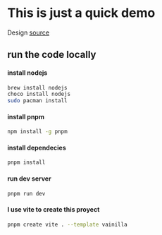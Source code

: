 # This is just a quick demo

Design [source](https://www.frontendmentor.io/challenges/interactive-rating-component-koxpeBUmI)

## run the code locally

#### install nodejs

```bash
brew install nodejs
choco install nodejs
sudo pacman install
```

#### install pnpm

```bash
npm install -g pnpm
```

#### install dependecies

```bash
pnpm install
```

#### run dev server

```bash
pnpm run dev
```

#### I use vite to create this proyect

```bash
pnpm create vite . --template vainilla
```
